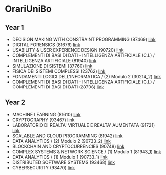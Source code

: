 # OrariUniBo

## Year 1
- DECISION MAKING WITH CONSTRAINT PROGRAMMING (87469) [link](https://raw.githubusercontent.com/ale-ben/OrariUniBo/master/out/year_1/DECISION_MAKING_WITH_CONSTRAINT_PROGRAMMING-87469.ics)
- DIGITAL FORENSICS (81676) [link](https://raw.githubusercontent.com/ale-ben/OrariUniBo/master/out/year_1/DIGITAL_FORENSICS-81676.ics)
- USABILITY &  USER EXPERIENCE DESIGN (90720) [link](https://raw.githubusercontent.com/ale-ben/OrariUniBo/master/out/year_1/USABILITY_&__USER_EXPERIENCE_DESIGN-90720.ics)
- COMPLEMENTI DI BASI DI DATI - INTELLIGENZA ARTIFICIALE (C.I.) / INTELLIGENZA ARTIFICIALE (81940) [link](https://raw.githubusercontent.com/ale-ben/OrariUniBo/master/out/year_1/COMPLEMENTI_DI_BASI_DI_DATI-INTELLIGENZA_ARTIFICIALE_(C.I.)-INTELLIGENZA_ARTIFICIALE-81940.ics)
- SIMULAZIONE DI SISTEMI (37760) [link](https://raw.githubusercontent.com/ale-ben/OrariUniBo/master/out/year_1/SIMULAZIONE_DI_SISTEMI-37760.ics)
- FISICA DEI SISTEMI COMPLESSI (23762) [link](https://raw.githubusercontent.com/ale-ben/OrariUniBo/master/out/year_1/FISICA_DEI_SISTEMI_COMPLESSI-23762.ics)
- FONDAMENTI LOGICI DELL'INFORMATICA / (2) Modulo 2 (30214_2) [link](https://raw.githubusercontent.com/ale-ben/OrariUniBo/master/out/year_1/FONDAMENTI_LOGICI_DELL'INFORMATICA-(2)_Modulo_2-30214_2.ics)
- COMPLEMENTI DI BASI DI DATI - INTELLIGENZA ARTIFICIALE (C.I.) / COMPLEMENTI DI BASI DI DATI (28796) [link](https://raw.githubusercontent.com/ale-ben/OrariUniBo/master/out/year_1/COMPLEMENTI_DI_BASI_DI_DATI-INTELLIGENZA_ARTIFICIALE_(C.I.)-COMPLEMENTI_DI_BASI_DI_DATI-28796.ics)

## Year 2
- MACHINE LEARNING (81610) [link](https://raw.githubusercontent.com/ale-ben/OrariUniBo/master/out/year_2/MACHINE_LEARNING-81610.ics)
- CRYPTOGRAPHY (93467) [link](https://raw.githubusercontent.com/ale-ben/OrariUniBo/master/out/year_2/CRYPTOGRAPHY-93467.ics)
- LABORATORIO DI REALTA' VIRTUALE E REALTA' AUMENTATA (91721) [link](https://raw.githubusercontent.com/ale-ben/OrariUniBo/master/out/year_2/LABORATORIO_DI_REALTA'_VIRTUALE_E_REALTA'_AUMENTATA-91721.ics)
- SCALABLE AND CLOUD PROGRAMMING (81942) [link](https://raw.githubusercontent.com/ale-ben/OrariUniBo/master/out/year_2/SCALABLE_AND_CLOUD_PROGRAMMING-81942.ics)
- DATA ANALYTICS / (2) Modulo 2 (90733_2) [link](https://raw.githubusercontent.com/ale-ben/OrariUniBo/master/out/year_2/DATA_ANALYTICS-(2)_Modulo_2-90733_2.ics)
- BLOCKCHAIN AND CRYPTOCURRENCIES (90748) [link](https://raw.githubusercontent.com/ale-ben/OrariUniBo/master/out/year_2/BLOCKCHAIN_AND_CRYPTOCURRENCIES-90748.ics)
- COMPLEX SYSTEMS & NETWORK SCIENCE / (1) Modulo 1 (81943_1) [link](https://raw.githubusercontent.com/ale-ben/OrariUniBo/master/out/year_2/COMPLEX_SYSTEMS_&_NETWORK_SCIENCE-(1)_Modulo_1-81943_1.ics)
- DATA ANALYTICS / (1) Modulo 1 (90733_1) [link](https://raw.githubusercontent.com/ale-ben/OrariUniBo/master/out/year_2/DATA_ANALYTICS-(1)_Modulo_1-90733_1.ics)
- DISTRIBUTED SOFTWARE SYSTEMS (93468) [link](https://raw.githubusercontent.com/ale-ben/OrariUniBo/master/out/year_2/DISTRIBUTED_SOFTWARE_SYSTEMS-93468.ics)
- CYBERSECURITY (93470) [link](https://raw.githubusercontent.com/ale-ben/OrariUniBo/master/out/year_2/CYBERSECURITY-93470.ics)
